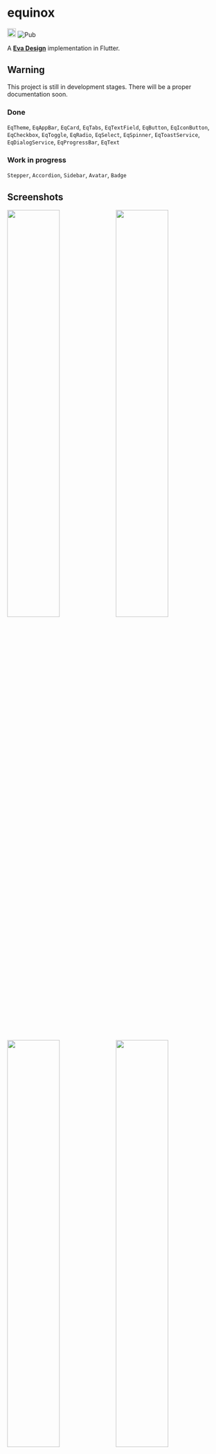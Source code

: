 # equinox 
[<img src="https://i.imgur.com/oMcxwZ0.png" alt="Eva Design System" height="20px" />](https://eva.design)
![Pub](https://img.shields.io/pub/vpre/equinox.svg)


A [**Eva Design**](https://eva.design) implementation in Flutter.

## Warning

This project is still in development stages. There will be a proper documentation soon.

### Done
`EqTheme`, `EqAppBar`, `EqCard`, `EqTabs`, `EqTextField`, `EqButton`, `EqIconButton`, `EqCheckbox`, `EqToggle`, `EqRadio`, `EqSelect`, `EqSpinner`, `EqToastService`, `EqDialogService`, `EqProgressBar`, `EqText`

### Work in progress
`Stepper`, `Accordion`, `Sidebar`, `Avatar`, `Badge`

## Screenshots

<p float="left">
  <img src="https://i.imgur.com/nF02pxn.jpg" width="49%" />
  <img src="https://i.imgur.com/OSEEYIj.jpg" width="49%" />
  <img src="https://i.imgur.com/alMhkL8.jpg" width="49%" />
  <img src="https://i.imgur.com/z7UEPAM.jpg" width="49%" />
  <img src="https://i.imgur.com/DJiMafv.jpg" width="24%" />
  <img src="https://i.imgur.com/U7HY0Z3.jpg" width="24%" />
</p>

## Tutorials and documentation

You can check out the documentation in [**here**](https://github.com/kekland/equinox/wiki).

## Getting started

### Depend on it

Add this to your package's pubspec.yaml file:

```yaml
dependencies:
  equinox: ^0.0.13
```

### Install it

You can install packages from the command line:

```bash
$ flutter pub get
```

### Import it

Now in your Dart code, you can use:

```dart
import 'package:equinox/equinox.dart';
```

### Setup

You have to replace `MaterialApp` or `CupertinoApp` with `EquinoxApp`.

```dart
class MyApp extends StatelessWidget {
  @override
  Widget build(BuildContext context) {
    return EquinoxApp(
      theme: Themes.defaultTheme,
      title: 'Flutter Demo',
      home: HomePage(),
    );
  }
}
```

Then, instead of a `Scaffold` you have to use `EqLayout`.

```dart
@override
Widget build(BuildContext context) {
  return EqLayout(
    appBar: EqAppBar(
      centerTitle: true,
      title: 'Auth test',
      subtitle: 'v0.0.3',
    ),
    child: MyBody(),
  );
}
```

### Use it

Every widget in **Equinox** is prefixed with `Eq`. For example, `EqButton`, `EqTabs`, etc.

```dart
EqButton(
  appearance: WidgetAppearance.ghost,
  onTap: () {},
  label: 'Log in',
  size: WidgetSize.large,
  status: WidgetStatus.primary,
),
```

## Other Eva Design implementations

- [**Angular**](https://github.com/akveo/nebular)
- [**React Native**](https://github.com/akveo/react-native-ui-kitten)

## Icons

The [Eva Icons Flutter](https://github.com/piyushmaurya23/eva_icons_flutter) package is already integrated into Equinox, so you can use it right away by using `EvaIcons`.

## Credits

- Eva Design Team: [Repository](https://github.com/eva-design/eva)

## Contact me

**E-Mail**: `kk.erzhan@gmail.com`
